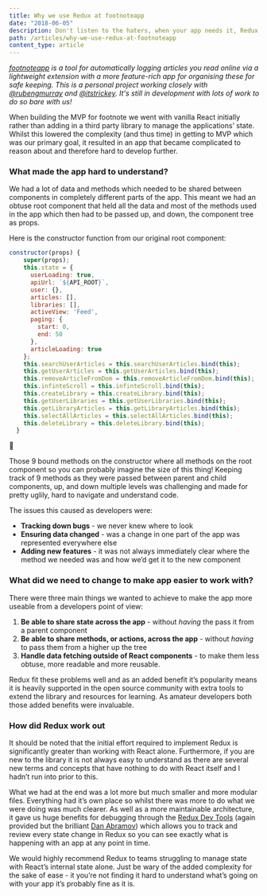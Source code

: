 ```yaml
---
title: Why we use Redux at footnoteapp
date: "2018-06-05"
description: Don't listen to the haters, when your app needs it, Redux is great. This is how I used it to massively improve code quality, developer velocity and maintainability building footnoteapp.com
path: /articles/why-we-use-redux-at-footnoteapp
content_type: article
---
```


_[footnoteapp](https://footnoteapp.com/) is a tool for automatically logging articles you read online via a lightweight extension with a more feature-rich app for organising these for safe keeping. This is a personal project working closely with [@rubengmurray](https://twitter.com/rubengmurray) and [@itstrickey](https://twitter.com/its__trickey). It's still in development with lots of work to do so bare with us!_

When building the MVP for footnote we went with vanilla React initially rather than adding in a third party library to manage the applications’ state. Whilst this lowered the complexity (and thus time) in getting to MVP which was our primary goal, it resulted in an app that became complicated to reason about and therefore hard to develop further.

### What made the app hard to understand?

We had a lot of data and methods which needed to be shared between components in completely different parts of the app. This meant we had an obtuse root component that held all the data and most of the methods used in the app which then had to be passed up, and down, the component tree as props.

Here is the constructor function from our original root component:

```javascript
constructor(props) {
    super(props);
    this.state = {
      userLoading: true,
      apiUrl: `${API_ROOT}`,
      user: {},
      articles: [],
      libraries: [],
      activeView: 'Feed',
      paging: {
        start: 0,
        end: 50
      },
      articleLoading: true
    };
    this.searchUserArticles = this.searchUserArticles.bind(this);
    this.getUserArticles = this.getUserArticles.bind(this);
    this.removeArticleFromDom = this.removeArticleFromDom.bind(this);
    this.infinteScroll = this.infinteScroll.bind(this);
    this.createLibrary = this.createLibrary.bind(this);
    this.getUserLibraries = this.getUserLibraries.bind(this);
    this.getLibraryArticles = this.getLibraryArticles.bind(this);
    this.selectAllArticles = this.selectAllArticles.bind(this);
    this.deleteLibrary = this.deleteLibrary.bind(this);
  }
```

🤢

Those 9 bound methods on the constructor where all methods on the root component so you can probably imagine the size of this thing! Keeping track of 9 methods as they were passed between parent and child components, up, and down multiple levels was challenging and made for pretty uglily, hard to navigate and understand code.

The issues this caused as developers were:

- **Tracking down bugs** - we never knew where to look
- **Ensuring data changed** - was a change in one part of the app was represented everywhere else
- **Adding new features** - it was not always immediately clear where the method we needed was and how we’d get it to the new component

### What did we need to change to make app easier to work with?

There were three main things we wanted to achieve to make the app more useable from a developers point of view:

1.  **Be able to share state across the app** - without _having_ the pass it from a parent component
2.  **Be able to share methods, or actions, across the app** - without _having_ to pass them from a higher up the tree
3.  **Handle data fetching outside of React components** - to make them less obtuse, more readable and more reusable.

Redux fit these problems well and as an added benefit it’s popularity means it is heavily supported in the open source community with extra tools to extend the library and resources for learning. As amateur developers both those added benefits were invaluable.

### How did Redux work out

It should be noted that the initial effort required to implement Redux is significantly greater than working with React alone. Furthermore, if you are new to the library it is not always easy to understand as there are several new terms and concepts that have nothing to do with React itself and I hadn’t run into prior to this.

What we had at the end was a lot more but much smaller and more modular files. Everything had it’s own place so whilst there was more to do what we were doing was much clearer. As well as a more maintainable architecture, it gave us huge benefits for debugging through the [Redux Dev Tools](https://github.com/gaearon/redux-devtools) (again provided but the brilliant [Dan Abramov](https://twitter.com/dan_abramov)) which allows you to track and review every state change in Redux so you can see exactly what is happening with an app at any point in time.

We would highly recommend Redux to teams struggling to manage state with React’s internal state alone. Just be wary of the added complexity for the sake of ease - it you’re not finding it hard to understand what’s going on with your app it’s probably fine as it is.
